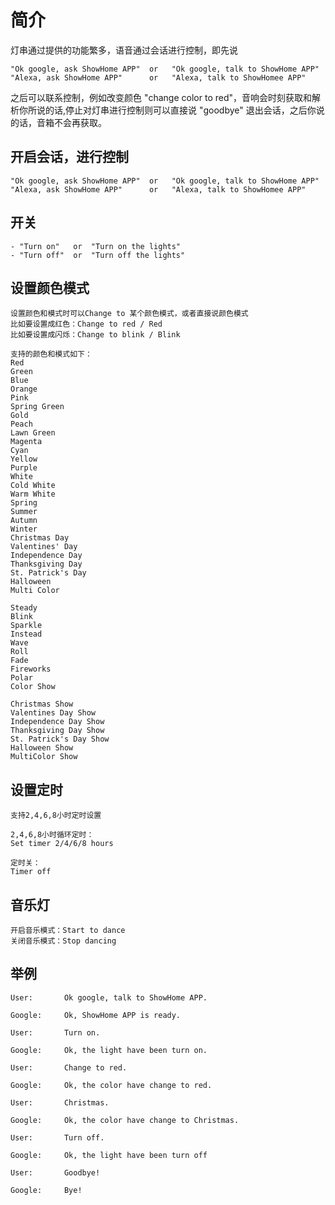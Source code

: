 
# 简介
灯串通过提供的功能繁多，语音通过会话进行控制，即先说

    "Ok google, ask ShowHome APP"  or   "Ok google, talk to ShowHome APP"
    "Alexa, ask ShowHome APP"      or   "Alexa, talk to ShowHomee APP" 

    
    
之后可以联系控制，例如改变颜色 "change color to red"，音响会时刻获取和解析你所说的话,停止对灯串进行控制则可以直接说 "goodbye" 退出会话，之后你说的话，音箱不会再获取。 

## 开启会话，进行控制

    "Ok google, ask ShowHome APP"  or   "Ok google, talk to ShowHome APP"
    "Alexa, ask ShowHome APP"      or   "Alexa, talk to ShowHomee APP" 
    
## 开关

    - "Turn on"   or  "Turn on the lights"
    - "Turn off"  or  "Turn off the lights"
     
     
## 设置颜色模式

    设置颜色和模式时可以Change to 某个颜色模式，或者直接说颜色模式
    比如要设置成红色：Change to red / Red
    比如要设置成闪烁：Change to blink / Blink
    
    支持的颜色和模式如下：
    Red
    Green   
    Blue
    Orange
    Pink
    Spring Green
    Gold
    Peach
    Lawn Green
    Magenta
    Cyan
    Yellow
    Purple
    White
    Cold White
    Warm White
    Spring
    Summer
    Autumn
    Winter
    Christmas Day
    Valentines' Day
    Independence Day
    Thanksgiving Day
    St. Patrick's Day
    Halloween
    Multi Color
    
    Steady
    Blink
    Sparkle
    Instead
    Wave
    Roll
    Fade
    Fireworks
    Polar
    Color Show
    
    Christmas Show
    Valentines Day Show
    Independence Day Show
    Thanksgiving Day Show
    St. Patrick's Day Show
    Halloween Show
    MultiColor Show




## 设置定时
    支持2,4,6,8小时定时设置
    
    2,4,6,8小时循环定时：
    Set timer 2/4/6/8 hours
    
    定时关：
    Timer off
    
## 音乐灯

    开启音乐模式：Start to dance
    关闭音乐模式：Stop dancing
    
## 举例

    User:       Ok google, talk to ShowHome APP.
    
    Google:     Ok, ShowHome APP is ready.
    
    User:       Turn on.
    
    Google:     Ok, the light have been turn on.
    
    User:       Change to red.
    
    Google:     Ok, the color have change to red.
    
    User:       Christmas.
    
    Google:     Ok, the color have change to Christmas.

    User:       Turn off.
    
    Google:     Ok, the light have been turn off
    
    User:       Goodbye!
    
    Google:     Bye!
